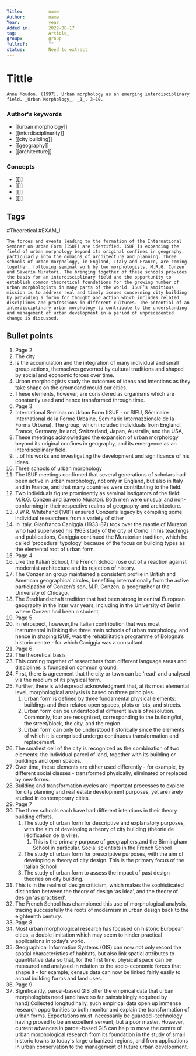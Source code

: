 ```yaml
---
Title: 			name
Author:			name
Year:			year
Added in:		2022-08-17
tag:			Article_
group:			group
fullref: 		""
status:			Need to extract
---
```


# Tittle 
```ad-quote
Anne Moudon. (1997). Urban morphology as an emerging interdisciplinary field. _Urban Morphology_, _1_, 3–10.
```
### Author's keywords
- [[urban morphology]]
- [[interdisciplinarity]]
- [[city building]]
- [[geography]]
- [[architecture]]
### Concepts
- [[]]
- [[]]
- [[]]
- [[]]
## Tags
#Theoretical 
#EXAM_1 

```ad-abstract
The forces and events leading to the formation of the International Seminar on Urban Form (ISUF) are identified. ISUF is expanding the field of urban morphology beyond its original confines in geography, particularly into the domains of architecture and planning. Three schools of urban morphology, in England, Italy and France, are coming together, following seminal work by two morphologists, M.R.G. Conzen and Saverio Muratori. The bringing together of these schools provides the basis for an interdisciplinary field and the opportunity to establish common theoretical foundations for the growing number of urban morphologists in many parts of the world. ISUF’s ambitious mission is to address real and timely issues concerning city building by providing a forum for thought and action which includes related disciplines and professions in different cultures. The potential of an interdisciplinary urban morphology to contribute to the understanding and management of urban development in a period of unprecedented change is discussed.
```

## Bullet points
1. Page 2
2. The city
3. is the accumulation and the integration of many individual and small group actions, themselves governed by cultural traditions and shaped by social and economic forces over time.
4. Urban morphologists study the outcomes of ideas and intentions as they take shape on the groundand mould our cities.
5. These elements, however, are considered as organisms which are constantly used and hence transformed through time.
6. Page 3
7. International Seminar on Urban Form (ISUF - or SIFU, Séminaire International de la Forme Urbaine, Seminario Internazzionale de la Forma Urbana). The group, which included individuals from England, France, Germany, Ireland, Switzerland, Japan, Australia, and the USA,
8. These meetings acknowledged the expansion of urban morphology beyond its original confines in geography, and its emergence as an interdisciplinary field.
9. ...of his works and investigating the development and significance of his ideas.
10. Three schools of urban morphology
11. The ISUF meetings confirmed that several generations of scholars had been active in urban morphology, not only in England, but also in Italy and in France, and that many countries were contributing to the field.
12. Two individuals figure prominently as seminal instigators of the field: M.R.G. Conzen and Saverio Muratori. Both men were unusual and non-conforming in their respective realms of geography and architecture.
13. J.W.R. Whitehand (1981) ensured Conzen’s legacy by compiling some individual researchers from a variety of other
14. In Italy, Gianfranco Caniggia (1933-87) took over the mantle of Muratori who had supervised his 1963 study of the city of Como. In his teachings and publications, Caniggia continued the Muratorian tradition, which he called ‘procedural typology’ because of the focus on building types as the elemental root of urban form.
15. Page 4
16. Like the Italian School, the French School rose out of a reaction against modernist architecture and its rejection of history.
17. The Conzenian group maintained a consistent profile in British and American geographical circles, benefiting internationally from the active participation of Conzen’s son, M.P. Conzen, a geographer at the University of Chicago,
18. The Stadtlandschaft tradition that had been strong in central European geography in the inter war years, including in the University of Berlin where Conzen had been a student,
19. Page 5
20. In retrospect, however,the Italian contribution that was most instrumental in linking the three main schools of urban morphology, and hence in shaping ISUF, was the rehabilitation programme of Bologna’s historic centre - for which Caniggia was a consultant.
21. Page 6
22. The theoretical basis
23. This coming together of researchers from different language areas and disciplines is founded on common ground.
24. First, there is agreement that the city or town can be ‘read’ and analysed via the medium of its physical form.
25. Further, there is widespread acknowledgment that, at its most elemental level, morphological analysis is based on three principles.
	1. Urban form is defined by three fundamental physical elements: buildings and their related open spaces, plots or lots, and streets.
	2. Urban form can be understood at different levels of resolution. Commonly, four are recognized, corresponding to the building/lot, the street/block, the city, and the region.
	3. Urban form can only be understood historically since the elements of which it is comprised undergo continuous transformation and replacement.
26. The smallest cell of the city is recognized as the combination of two elements: the individual parcel of land, together with its building or buildings and open spaces.
27. Over time, these elements are either used differently - for example, by different social classes - transformed physically, eliminated or replaced by new forms.
28. Building and transformation cycles are important processes to explore for city planning and real estate development purposes, yet are rarely studied in contemporary cities.
29. Page 7
30. The three schools each have had different intentions in their theory building efforts.
	1. The study of urban form for descriptive and explanatory purposes, with the aim of developing a theory of city building (théorie de l’édification de la ville).
		1. This is the primary purpose of geographers,and the Birmingham School in particular. Social scientists in the French School
	2. The study of urban form for prescriptive purposes, with the aim of developing a theory of city design. This is the primary focus of the Italian School
	3. The study of urban form to assess the impact of past design theories on city building.
31. This is in the realm of design criticism, which makes the sophisticated distinction between the theory of design ‘as idea’, and the theory of design ‘as practised’.
32. The French School has championed this use of morphological analysis, tracing successfully the roots of modernism in urban design back to the eighteenth century.
33. Page 8
34. Most urban morphological research has focused on historic European cities, a double limitation which may seem to hinder practical applications in today’s world.
35. Geographical Information Systems (GIS) can now not only record the spatial characteristics of habitats, but also link spatial attributes to quantitative data so that, for the first time, physical space can be measured and analysed in relation to the socio-economic forces that shape it - for example, census data can now be linked fairly easily to actual building forms and land uses.
36. Page 9
37. Significantly, parcel-based GIS offer the empirical data that urban morphologists need (and have so far painstakingly acquired by hand).Collected longitudinally, such empirical data open up immense research opportunities to both monitor and explain the transformation of urban forms. Expectations must  necessarily be guarded -technology having proved to be an excellent servant, but a poor master. However, current advances in parcel-based GIS can help to move the centre of urban morphological research from its foundation in the study of small historic towns to today's large urbanized regions, and from applications in urban conservation to the management of future urban development.
